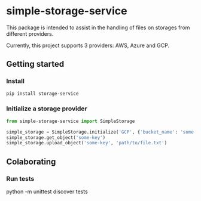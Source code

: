 # simple-storage-service

This package is intended to assist in the handling of files on storages from different providers.

Currently, this project supports 3 providers: AWS, Azure and GCP.

## Getting started

### Install

```sh
pip install storage-service
```

### Initialize a storage provider

```python
from simple-storage-service import SimpleStorage

simple_storage = SimpleStorage.initialize('GCP', {'bucket_name': 'some-bucket'})
simple_storage.get_object('some-key')
simple_storage.upload_object('some-key', 'path/to/file.txt')
```

## Colaborating

### Run tests

python -m unittest discover tests
